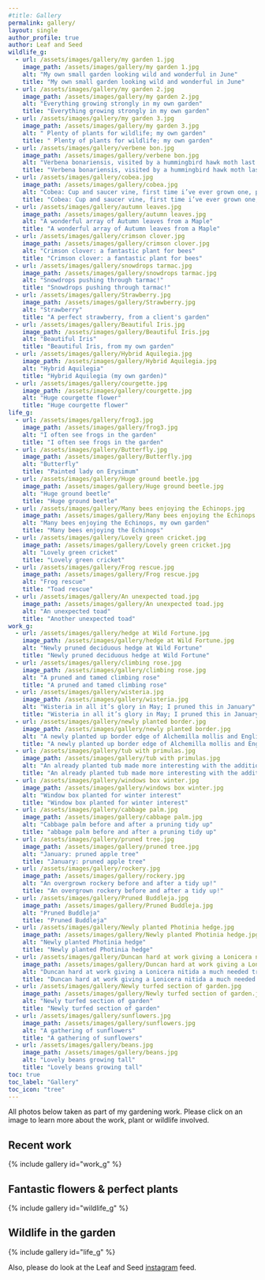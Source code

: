 ```yaml
---
#title: Gallery
permalink: gallery/
layout: single
author_profile: true
author: Leaf and Seed
wildlife_g:
  - url: /assets/images/gallery/my garden 1.jpg
    image_path: /assets/images/gallery/my garden 1.jpg
    alt: "My own small garden looking wild and wonderful in June"
    title: "My own small garden looking wild and wonderful in June"
  - url: /assets/images/gallery/my garden 2.jpg
    image_path: /assets/images/gallery/my garden 2.jpg
    alt: "Everything growing strongly in my own garden"
    title: "Everything growing strongly in my own garden"
  - url: /assets/images/gallery/my garden 3.jpg
    image_path: /assets/images/gallery/my garden 3.jpg
    alt: " Plenty of plants for wildlife; my own garden"
    title: " Plenty of plants for wildlife; my own garden"
  - url: /assets/images/gallery/verbene bon.jpg
    image_path: /assets/images/gallery/verbene bon.jpg
    alt: "Verbena bonariensis, visited by a hummingbird hawk moth last summer"
    title: "Verbena bonariensis, visited by a hummingbird hawk moth last summer"
  - url: /assets/images/gallery/cobea.jpg
    image_path: /assets/images/gallery/cobea.jpg
    alt: "Cobea: Cup and saucer vine, first time i’ve ever grown one, picked it up at a plant sale!"
    title: "Cobea: Cup and saucer vine, first time i’ve ever grown one, picked it up at a plant sale!"
  - url: /assets/images/gallery/autumn leaves.jpg
    image_path: /assets/images/gallery/autumn leaves.jpg
    alt: "A wonderful array of Autumn leaves from a Maple"
    title: "A wonderful array of Autumn leaves from a Maple"
  - url: /assets/images/gallery/crimson clover.jpg
    image_path: /assets/images/gallery/crimson clover.jpg
    alt: "Crimson clover: a fantastic plant for bees"
    title: "Crimson clover: a fantastic plant for bees"
  - url: /assets/images/gallery/snowdrops tarmac.jpg
    image_path: /assets/images/gallery/snowdrops tarmac.jpg
    alt: "Snowdrops pushing through tarmac!"
    title: "Snowdrops pushing through tarmac!"
  - url: /assets/images/gallery/Strawberry.jpg
    image_path: /assets/images/gallery/Strawberry.jpg
    alt: "Strawberry"
    title: "A perfect strawberry, from a client's garden"
  - url: /assets/images/gallery/Beautiful Iris.jpg
    image_path: /assets/images/gallery/Beautiful Iris.jpg
    alt: "Beautiful Iris"
    title: "Beautiful Iris, from my own garden"
  - url: /assets/images/gallery/Hybrid Aquilegia.jpg
    image_path: /assets/images/gallery/Hybrid Aquilegia.jpg
    alt: "Hybrid Aquilegia"
    title: "Hybrid Aquilegia (my own garden)"
  - url: /assets/images/gallery/courgette.jpg
    image_path: /assets/images/gallery/courgette.jpg
    alt: "Huge courgette flower"
    title: "Huge courgette flower"
life_g:
  - url: /assets/images/gallery/frog3.jpg
    image_path: /assets/images/gallery/frog3.jpg
    alt: "I often see frogs in the garden"
    title: "I often see frogs in the garden"
  - url: /assets/images/gallery/Butterfly.jpg
    image_path: /assets/images/gallery/Butterfly.jpg
    alt: "Butterfly"
    title: "Painted lady on Erysimum"
  - url: /assets/images/gallery/Huge ground beetle.jpg
    image_path: /assets/images/gallery/Huge ground beetle.jpg
    alt: "Huge ground beetle"
    title: "Huge ground beetle"
  - url: /assets/images/gallery/Many bees enjoying the Echinops.jpg
    image_path: /assets/images/gallery/Many bees enjoying the Echinops.jpg
    alt: "Many bees enjoying the Echinops, my own garden"
    title: "Many bees enjoying the Echinops"
  - url: /assets/images/gallery/Lovely green cricket.jpg
    image_path: /assets/images/gallery/Lovely green cricket.jpg
    alt: "Lovely green cricket"
    title: "Lovely green cricket"
  - url: /assets/images/gallery/Frog rescue.jpg
    image_path: /assets/images/gallery/Frog rescue.jpg
    alt: "Frog rescue"
    title: "Toad rescue"
  - url: /assets/images/gallery/An unexpected toad.jpg
    image_path: /assets/images/gallery/An unexpected toad.jpg
    alt: "An unexpected toad"
    title: "Another unexpected toad"
work_g:
  - url: /assets/images/gallery/hedge at Wild Fortune.jpg
    image_path: /assets/images/gallery/hedge at Wild Fortune.jpg
    alt: "Newly pruned deciduous hedge at Wild Fortune"
    title: "Newly pruned deciduous hedge at Wild Fortune"
  - url: /assets/images/gallery/climbing rose.jpg
    image_path: /assets/images/gallery/climbing rose.jpg
    alt: "A pruned and tamed climbing rose"
    title: "A pruned and tamed climbing rose"
  - url: /assets/images/gallery/wisteria.jpg
    image_path: /assets/images/gallery/wisteria.jpg
    alt: "Wisteria in all it’s glory in May; I pruned this in January"
    title: "Wisteria in all it’s glory in May; I pruned this in January"
  - url: /assets/images/gallery/newly planted border.jpg
    image_path: /assets/images/gallery/newly planted border.jpg
    alt: "A newly planted up border edge of Alchemilla mollis and English lavender"
    title: "A newly planted up border edge of Alchemilla mollis and English lavender"
  - url: /assets/images/gallery/tub with primulas.jpg
    image_path: /assets/images/gallery/tub with primulas.jpg
    alt: "An already planted tub made more interesting with the addition of ivy, primulas and stocks"
    title: "An already planted tub made more interesting with the addition of ivy, primulas and stocks"
  - url: /assets/images/gallery/windows box winter.jpg
    image_path: /assets/images/gallery/windows box winter.jpg
    alt: "Window box planted for winter interest"
    title: "Window box planted for winter interest"
  - url: /assets/images/gallery/cabbage palm.jpg
    image_path: /assets/images/gallery/cabbage palm.jpg
    alt: "Cabbage palm before and after a pruning tidy up"
    title: "abbage palm before and after a pruning tidy up"
  - url: /assets/images/gallery/pruned tree.jpg
    image_path: /assets/images/gallery/pruned tree.jpg
    alt: "January: pruned apple tree"
    title: "January: pruned apple tree"
  - url: /assets/images/gallery/rockery.jpg
    image_path: /assets/images/gallery/rockery.jpg
    alt: "An overgrown rockery before and after a tidy up!"
    title: "An overgrown rockery before and after a tidy up!" 
  - url: /assets/images/gallery/Pruned Buddleja.jpg
    image_path: /assets/images/gallery/Pruned Buddleja.jpg
    alt: "Pruned Buddleja"
    title: "Pruned Buddleja"
  - url: /assets/images/gallery/Newly planted Photinia hedge.jpg
    image_path: /assets/images/gallery/Newly planted Photinia hedge.jpg
    alt: "Newly planted Photinia hedge"
    title: "Newly planted Photinia hedge"
  - url: /assets/images/gallery/Duncan hard at work giving a Lonicera nitida a much needed trim.jpg
    image_path: /assets/images/gallery/Duncan hard at work giving a Lonicera nitida a much needed trim.jpg
    alt: "Duncan hard at work giving a Lonicera nitida a much needed trim"
    title: "Duncan hard at work giving a Lonicera nitida a much needed trim"
  - url: /assets/images/gallery/Newly turfed section of garden.jpg
    image_path: /assets/images/gallery/Newly turfed section of garden.jpg
    alt: "Newly turfed section of garden"
    title: "Newly turfed section of garden"
  - url: /assets/images/gallery/sunflowers.jpg
    image_path: /assets/images/gallery/sunflowers.jpg
    alt: "A gathering of sunflowers"
    title: "A gathering of sunflowers"
  - url: /assets/images/gallery/beans.jpg
    image_path: /assets/images/gallery/beans.jpg
    alt: "Lovely beans growing tall"
    title: "Lovely beans growing tall"
toc: true
toc_label: "Gallery"
toc_icon: "tree"
---
```

All photos below taken as part of my gardening work. Please click on an image to learn more about the work, plant or wildlife involved.

## Recent work
{% include gallery id="work_g" %}

## Fantastic flowers & perfect plants
{% include gallery id="wildlife_g" %}

## Wildlife in the garden
{% include gallery id="life_g" %}

Also, please do look at the Leaf and Seed [instagram](https://instagram.com/leaf_and_seed) feed.
